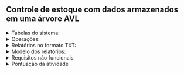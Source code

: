 ## Controle de estoque com dados armazenados em uma árvore AVL
<details>
<summary> Tabelas do sistema: </summary>
- Tabela com a identificação da empresa
	- CNPJ da empresa
  - Nome da empresa
  - Cidade da empresa

- Tabela de ítens
	- Id produto
  - Nome do produto
  - Custo do produto
  - Imposto ICMS do produto
  - Despesa operacional
  - Lucratividade
  - Preço de venda
  - Quantidade
- Tabela de Compras
	- Nota fiscal
  - Data da nota
  - Id do produto
  - Preço de custo
  - Imposto na nota de entrada
  - Quantidade
  - Valor
- Tabela de Vendas
	- Nota fiscal
  - Data da nota
  - Id do produto
  - Preço de venda
  - Imposto
  - Quantidade
  - Valor
</details>
<details>
<summary> Operações: </summary>
<details>
<summary> Cadastramento, alterações e exlusão de produtos: </summary>

- Calcular o preço de venda do produto
- PV = PC/(1 - MKP)
</details>

- Venda de produtos
- Compra de produtos
- Pesquisa de produtos
- Pesquisa de vendas
</details>
<details>
<summary> Relatórios no formato TXT: </summary>

- Relação de produtos em ordem alfabética com preço de compra preço de venda e saldo
- Relação de vendas do mês
- Extrato de movimentação de produtos
</details>

<details>
<summary> Modelo dos relatórios: </summary>

### Relação de produtos em ordem alfabética com preço de compra preço de venda e saldo
```
------------------------------------------------------
Empresa Terceiro SI
Relação de produtos
------------------------------------------------------
id Descrição Quantidade     Preço    Custo       Valor
------------------------------------------------------
 1 Impressora         50   1000.00   500.00   25000.00
 2 Monitor            10    500.00   250.00    2500.00
 3 TV 50"              5   2000.00  1500.00    7500.00
------------------------------------------------------
Valor em estoque                              35000.00
------------------------------------------------------
```
### Relação de vendas do mês
```
------------------------------------------
Empresa Terceiro SI
Relação de Vendas do mês 05
------------------------------------------
id Descrição Quantidade     Preço    Valor
------------------------------------------
 1 Impressora         1   1000.00  1000.00 
 2 Monitor            1    450.00   450.00
 3 TV 50"             1   2000.00  2000.00
 1 Impressora         1   1000.00  1000.00 
 3 TV 50"             1   2050.00  2050.00
 2 Monitor            1    500.00   500.00
------------------------------------------
Total                              7000.00
------------------------------------------
```
### Extrato de movimentação de produtos
```
------------------------------------------
Empresa Terceiro SI
Extrato de Vendas de MONITOR
------------------------------------------
id Data       Quantidade    Preço    Valor
------------------------------------------
 2 10/05/2023          1   450.00   450.00
 2 11/05/2023          1   500.00   500.00
------------------------------------------
Total                               950.00
------------------------------------------
```

</details>

<details>
<summary>Requisitos não funcionais </summary>

- As opções devem ficar disponíveis para o usuário em um menu;  
- Evite aumentar a complexidade do algoritmo implementado;
- Apenas as funções pedidas devem ser implementadas;
- Faça testes que garantam  que o programa não apresente inconsistências nem erros de runtime.
</details>

 
<details>
<summary>Pontuação da atividade </summary>

- Entrega do programa atendendo os requisitos funcionais e não funcionais – 5 pts;
- Clareza e legibilidade do código (comentários, nomes de variáveis, indentação.) - 2 pts;
- Controle de erros de runtime -  1pts;
- Apresentação da solução – 1pts;
- Correção das possíveis falhas encontradas no código  - 1pts.

</details>
 